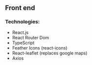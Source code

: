 ## Front end

### Technologies:

- React.js
- React Router Dom
- TypeScript
- Feather Icons (react-icons)
- React-leaflet (replaces google maps)
- Axios